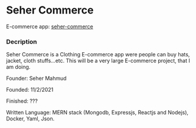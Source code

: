 <!-- <p align="center">
  <a href="https://github.com/sehermahmud/seher-clothing">
    <img src="./src/assets/crown.svg" alt="Logo" width="25%" height="35%">
  </a>
</p> -->

# Seher Commerce

E-commerce app: [seher-commerce](https://github.com/sehermahmud/seher-clothing)

### Decription

Seher Commerce is a Clothing E-commerce app were people can buy hats, jacket, cloth stuffs...etc. This will be a very large E-commerce project, that I am doing.

Founder: Seher Mahmud

Founded: 11/2/2021

Finished: ???

Written Language: MERN stack (Mongodb, Expressjs, Reactjs and Nodejs), Docker, Yaml, Json.
